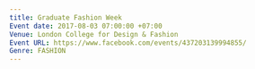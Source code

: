 ```yaml
---
title: Graduate Fashion Week
Event date: 2017-08-03 07:00:00 +07:00
Venue: London College for Design & Fashion
Event URL: https://www.facebook.com/events/437203139994855/
Genre: FASHION
---
```


